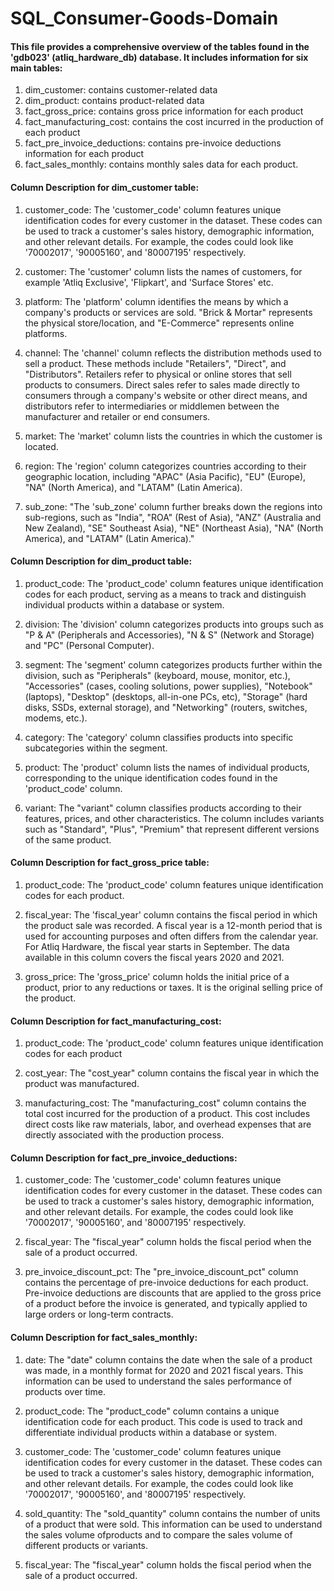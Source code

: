 # SQL_Consumer-Goods-Domain

#### This file provides a comprehensive overview of the tables found in the 'gdb023' (atliq_hardware_db) database. It includes information for six main tables:

1. dim_customer: contains customer-related data
2. dim_product: contains product-related data
3. fact_gross_price: contains gross price information for each product
4. fact_manufacturing_cost: contains the cost incurred in the production of each product
5. fact_pre_invoice_deductions: contains pre-invoice deductions information for each product
6. fact_sales_monthly: contains monthly sales data for each product.



#### Column Description for dim_customer table:
1. customer_code: The 'customer_code' column features unique identification codes for every customer in the dataset. These codes can be used to track a customer's sales 		history, demographic information, and other relevant details. For example, the codes could look like '70002017', '90005160', and '80007195' respectively.

2. customer: The 'customer' column lists the names of customers, for example 'Atliq Exclusive', 'Flipkart', and 'Surface Stores' etc.

3. platform: The 'platform' column identifies the means by which a company's products or services are sold. "Brick & Mortar" represents the physical store/location, and 			"E-Commerce" represents online platforms.

4. channel: The 'channel' column reflects the distribution methods used to sell a product. These methods include "Retailers", "Direct", and "Distributors". Retailers 				refer to physical or online stores that sell products to consumers. Direct sales refer to sales made directly to consumers through a company's website or other direct means, and distributors refer to intermediaries or middlemen between the manufacturer and retailer or end consumers.

5. market: The 'market' column lists the countries in which the customer is located.

6. region: The 'region' column categorizes countries according to their geographic location, including "APAC" (Asia Pacific), "EU" (Europe), "NA" (North America), and 			    "LATAM" (Latin America).

7. sub_zone: "The 'sub_zone' column further breaks down the regions into sub-regions, such as "India", "ROA" (Rest of Asia), "ANZ" (Australia and New Zealand), "SE" 				  Southeast Asia), "NE" (Northeast Asia), "NA" (North America), and "LATAM" (Latin America)."




#### Column Description for dim_product table:
1. product_code: The 'product_code' column features unique identification codes for each product, serving as a means to track and distinguish individual products within a 		database or system.

2. division: The 'division' column categorizes products into groups such as "P & A" (Peripherals and Accessories), "N & S" (Network and Storage) and "PC" (Personal 				 Computer).

3. segment: The 'segment' column categorizes products further within the division, such as "Peripherals" (keyboard, mouse, monitor, etc.), "Accessories" (cases, cooling 			solutions, power supplies), "Notebook" (laptops), "Desktop" (desktops, all-in-one PCs, etc), "Storage" (hard disks, SSDs, external storage), and "Networking" (routers, switches, modems, etc.).

4. category: The 'category' column classifies products into specific subcategories within the segment.

5. product: The 'product' column lists the names of individual products, corresponding to the unique identification codes found in the 'product_code' column.

6. variant: The "variant" column classifies products according to their features, prices, and other characteristics. The column includes variants such as "Standard", 				"Plus", "Premium" that represent different versions of the same product.





#### Column Description for fact_gross_price table:
1. product_code: The 'product_code' column features unique identification codes for each product.

2. fiscal_year: The 'fiscal_year' column contains the fiscal period in which the product sale was recorded. A fiscal year is a 12-month period that is used for accounting 			purposes and often differs from the calendar year. For Atliq Hardware, the fiscal year starts in September. The data available in this column covers the 				fiscal years 2020 and 2021.

3. gross_price: The 'gross_price' column holds the initial price of a product, prior to any reductions or taxes. It is the original selling price of the product.





#### Column Description for fact_manufacturing_cost:
1. product_code: The 'product_code' column features unique identification codes for each product

2. cost_year: The "cost_year" column contains the fiscal year in which the product was manufactured.

3. manufacturing_cost: The "manufacturing_cost" column contains the total cost incurred for the production of a product. This cost includes direct costs like
raw materials, labor, and overhead expenses that are directly associated with the production process.




#### Column Description for fact_pre_invoice_deductions:
1. customer_code: The 'customer_code' column features unique identification codes for every customer in the dataset. These codes can be used to track a customer's sales 			history, demographic information, and other relevant details. For example, the codes could look like '70002017', '90005160', and '80007195' respectively.

2. fiscal_year: The "fiscal_year" column holds the fiscal period when the sale of a product occurred.

3. pre_invoice_discount_pct: The "pre_invoice_discount_pct" column contains the percentage of pre-invoice deductions for each product. Pre-invoice deductions are 
discounts that are applied to the gross price of a product before the invoice is generated, and typically applied to large orders or long-term contracts.





#### Column Description for fact_sales_monthly:
1. date: The "date" column contains the date when the sale of a product was made, in a monthly format for 2020 and 2021 fiscal years. This information can be used
to understand the sales performance of products over time.

2. product_code: The "product_code" column contains a unique identification code for each product. This code is used to track and differentiate individual 
products within a database or system.

3. customer_code: The 'customer_code' column features unique identification codes for every customer in the dataset. These codes can be used to track a customer's sales 			history, demographic information, and other relevant details. For example, the codes could look like '70002017', '90005160', and '80007195' respectively.

4. sold_quantity: The "sold_quantity" column contains the number of units of a product that were sold. This information can be used to understand the sales volume ofproducts and to compare the sales volume of different products or variants.

5. fiscal_year: The "fiscal_year" column holds the fiscal period when the sale of a product occurred.



